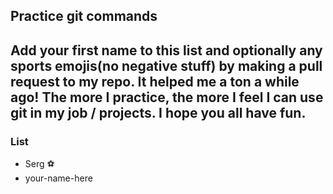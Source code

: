 ## Practice git commands

## Add your first name to this list and optionally any sports emojis(no negative stuff) by making a pull request to my repo. It helped me a ton a while ago! The more I practice, the more I feel I can use git in my job / projects. I hope you all have fun.

### List

* Serg ⚽️
* your-name-here